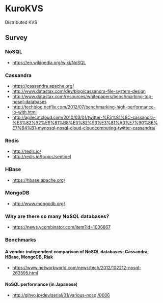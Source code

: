 KuroKVS
=======

Distributed KVS

## Survey
### NoSQL
* https://en.wikipedia.org/wiki/NoSQL
### Cassandra
* https://cassandra.apache.org/
* http://www.datastax.com/dev/blog/cassandra-file-system-design
* http://www.datastax.com/resources/whitepapers/benchmarking-top-nosql-databases
* http://techblog.netflix.com/2012/07/benchmarking-high-performance-io-with.html
* http://agilecatcloud.com/2010/03/01/twitter-%E3%81%8C-cassandra-%E3%82%92%E9%81%B8%E3%82%93%E3%81%A0%E7%90%86%E7%94%B1-mynosql-nosql-cloud-cloudcomputing-twitter-cassandra/
### Redis
* http://redis.io/
* http://redis.io/topics/sentinel
### HBase
* https://hbase.apache.org/
### MongoDB
* http://www.mongodb.org/
### Why are there so many NoSQL databases?
* https://news.ycombinator.com/item?id=1036867
### Benchmarks
#### A vendor-independent comparison of NoSQL databases: Cassandra, HBase, MongoDB, Riak
* https://www.networkworld.com/news/tech/2012/102212-nosql-263595.html
#### NoSQL performance (in Japanese)
* http://gihyo.jp/dev/serial/01/various-nosql/0006
